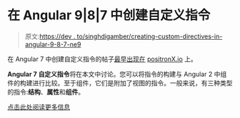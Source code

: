 # 在 Angular 9|8|7 中创建自定义指令

> 原文:[https://dev . to/singhdigamber/creating-custom-directives-in-angular-9-8-7-ne9](https://dev.to/singhdigamber/creating-custom-directives-in-angular-9-8-7-ne9)

在 Angular 7 中创建自定义指令的帖子[最早出现在](https://www.positronx.io/creating-custom-directives-angular-7/) [positronX.io](https://www.positronx.io) 上。

**Angular 7 自定义指令**将在本文中讨论。您可以将指令的构建与 Angular 2 中组件的构建进行比较。至于组件，它们是附加了视图的指令。一般来说，有三种类型的指令:**结构**、**属性**和**组件**。

[点击此处阅读更多信息](https://www.positronx.io/creating-custom-directives-angular-7/)